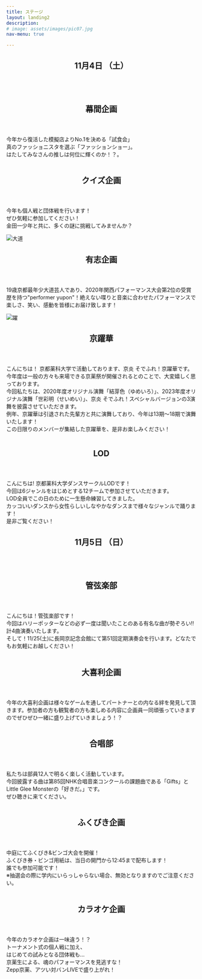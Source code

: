 ```yaml
---
title: ステージ
layout: landing2
description: 
# image: assets/images/pic07.jpg
nav-menu: true

---
```


<!-- Main -->
<div id="main">

<!-- One -->
<section id="one">
	<div class="inner">
		<header class="major">
			<h1>11月4日 （土）</h1>
		</header>
		<!-- <p>Nullam et orci eu lorem consequat tincidunt vivamus et sagittis magna sed nunc rhoncus condimentum sem. In efficitur ligula tate urna. Maecenas massa vel lacinia pellentesque lorem ipsum dolor. Nullam et orci eu lorem consequat tincidunt. Vivamus et sagittis libero. Nullam et orci eu lorem consequat tincidunt vivamus et sagittis magna sed nunc rhoncus condimentum sem. In efficitur ligula tate urna.</p> -->
	</div>
</section>

<!-- Two -->
<!-- 幕間 -->
<section id="two" class="spotlights">
	<section>
		<a class="image">
			<img src="assets/images/folder/幕間企画.jpg" alt=""  data-position="center center" />
		</a>
		<div class="content">
			<div class="inner">
				<header class="major">
					<h2>幕間企画</h2>
				</header>
				<p>今年から復活した模擬店よりNo.1を決める「試食会」
				<br>真のファッショニスタを選ぶ「ファッションショー」。
				<br>はたしてみなさんの推しは何位に輝くのか！？。</p>
				<!-- <ul class="actions">
					 <li><a href="generic.html" class="button">Learn more</a></li> 
				</ul> -->
			</div>
		</div>
	</section>
	<!-- クイズ -->
	<section>
		<a href="generic.html" class="image">
			<img src="assets/images/folder/quiz企画.jpg" alt="" data-position="top center" />
		</a>
		<div class="content">
			<div class="inner">
				<header class="major">
					<h2>クイズ企画</h2>
				</header>
				<p>今年も個人戦と団体戦を行います！<br>
				ぜひ気軽に参加してください！<br>
				金田一少年と共に、多くの謎に挑戦してみませんか？</p>
				<!-- <ul class="actions">
					<li><a href="generic.html" class="button">Learn more</a></li>
				</ul> -->
			</div>
		</div>
	</section>
	<!-- 有志 -->
	<!-- <section>
		<a href="generic.html" class="image">
			<img src="{% link assets/images/folder/game.png %}" alt="ゲーム" width="" height="" data-position="25% 25%" />
		</a>
		<div class="content">
			<div class="inner">
				<header class="major">
					<h3>ゲーム企画</h3>
				</header>
				<p>今年もゲーム大会を開催します！<br>種目は「マリオカート」と「大乱闘スマッシュブラザーズ」です。<br>熱戦が期待されますのでぜひご覧ください！<br>また、飛び込み参加可の企画も用意しています。お気軽にご参加ください！</p>
				<ul class="actions">
					<li><a href="generic.html" class="button">Learn more</a></li>
				</ul>
			</div>
		</div>
	</section> -->
	<section>
		<a class="image">
			<img src="assets/images/folder/daidou.jpg" alt="大道" width="" height="" data-position="25% 25%" />
		</a>
		<div class="content">
			<div class="inner">
				<header class="major">
					<h2>有志企画</h2>
				</header>
				<p>19歳京都最年少大道芸人であり、2020年関西パフォーマンス大会第2位の受賞歴を持つ"performer yupon"！絶えない喋りと音楽に合わせたパフォーマンスで楽しさ、笑い、感動を皆様にお届け致します！</p>
				<!-- <ul class="actions">
					<li><a href="generic.html" class="button">Learn more</a></li>
				</ul> -->
			</div>
		</div>
	</section>
	<!-- 京躍華 -->
	<section>
	<a class="image">
			<img src="assets/images/folder/京躍華_紹介イラスト.jpg" alt="躍" width="" height="" data-position="top center" />
		</a>
		<div class="content">
			<div class="inner">
				<header class="major">
					<h2>京躍華</h2>
				</header>
				<!-- 暫定 要確認 -->
				<p>こんにちは！
						京都薬科大学で活動しております、京炎 そでふれ！京躍華です。<br>
						今年度は一般の方々も来場できる京薬祭が開催されるとのことで、大変嬉しく思っております。<br> 今回私たちは、2020年度オリジナル演舞「結芽色（ゆめいろ）」、2023年度オリジナル演舞「世彩明（せいめい）」、京炎 そでふれ！スペシャルバージョンの3演舞を披露させていただきます。<br>例年、京躍華は引退された先輩方と共に演舞しており、今年は13期〜18期で演舞いたします！<br>
					この日限りのメンバーが集結した京躍華を、是非お楽しみください！
				</p>
				<!-- <ul class="actions">
					<li><a href="generic.html" class="button">Learn more</a></li>
				</ul> -->
			</div>
		</div>
	</section>
	<!-- Lod-->
	<section>
	<a class="image">
			<img src="assets/images/folder/LOD.jpeg" alt="" width="" height="" data-position="top center" />
		</a>
		<div class="content">
			<div class="inner">
				<header class="major">
					<h2>LOD</h2>
				</header>
				<p>こんにちは! 京都薬科大学ダンスサークルLODです！<br>
						今回は6ジャンルをはじめとする12チームで参加させていただきます。<br>
						LOD全員でこの日のために一生懸命練習してきました。<br> 
						カッコいいダンスから女性らしいしなやかなダンスまで様々なジャンルで踊ります！<br>
						是非ご覧ください！
				</p>
				<!-- <ul class="actions">
					<li><a href="generic.html" class="button">Learn more</a></li>
				</ul> -->
			</div>
		</div>
	</section>
</section>
<!-- <one2> -->
<!-- One -->
<section id="one">
	<div class="inner">
		<header class="major">
			<h1>11月5日 （日）</h1>
		</header>
		<!-- <p>Nullam et orci eu lorem consequat tincidunt vivamus et sagittis magna sed nunc rhoncus condimentum sem. In efficitur ligula tate urna. Maecenas massa vel lacinia pellentesque lorem ipsum dolor. Nullam et orci eu lorem consequat tincidunt. Vivamus et sagittis libero. Nullam et orci eu lorem consequat tincidunt vivamus et sagittis magna sed nunc rhoncus condimentum sem. In efficitur ligula tate urna.</p> -->
	</div>
</section>


<section id="two" class="spotlights">
	<!-- 管弦楽部 -->
	<section>
		<a class="image">
			<img src="assets/images/folder/kangen_sta.png" alt="" width="" height="" data-position="top center" />
		</a>
		<div class="content">
			<div class="inner">
				<header class="major">
					<h2>管弦楽部</h2>
				</header>
				<p>こんにちは！管弦楽部です！<br>
					今回はハリーポッターなどの必ず一度は聞いたことのある有名な曲が勢ぞろい‼︎計4曲演奏いたします。<br>
					そして！11/25(土)に長岡京記念会館にて第51回定期演奏会を行います。どなたでもお気軽にお越しください！</p>
				<!-- <ul class="actions">
					<li><a href="generic.html" class="button">Learn more</a></li>
				</ul> -->
			</div>
		</div>
	</section>
	<!-- 大喜利 -->
	<section>
		<a class="image">
			<img src="assets/images/folder/大喜利企画.png" alt="" width="" height="" data-position="top center" />
		</a>
		<div class="content">
			<div class="inner">
				<header class="major">
					<h2>大喜利企画</h2>
				</header>
				<p>今年の大喜利企画は様々なゲームを通してパートナーとの内なる絆を発見して頂きます。参加者の方も観覧者の方も楽しめる内容に企画員一同頑張っていきますのでぜひぜひ一緒に盛り上げていきましょう！？</p>
				<!-- <ul class="actions">
					<li><a href="generic.html" class="button">Learn more</a></li>
				</ul> -->
			</div>
		</div>
	</section>
	<!-- 合唱部 -->
	<section>
		<a class="image">
			<img src="assets/images/folder/gasho_sta.jpg" alt="" width="" height="" data-position="top center" />
		</a>
		<div class="content">
			<div class="inner">
				<header class="major">
					<h2>合唱部</h2>
				</header>
				<p>私たちは部員12人で明るく楽しく活動しています。<br>今回披露する曲は第85回NHK合唱音楽コンクールの課題曲である「Gifts」とLittle Glee Monsterの「好きだ。」です。<br>ぜひ聴きに来てください。</p>
				<!-- <ul class="actions">
					<li><a href="generic.html" class="button">Learn more</a></li>
				</ul> -->
			</div>
		</div>
	</section>
	<!-- ふくびき -->
	<section>
		<a class="image">
			<img src="assets/images/folder/fuku.jpg" alt="" width="" height="" data-position="top center" />
		</a>
		<div class="content">
			<div class="inner">
				<header class="major">
					<h2>ふくびき企画</h2>
				</header>
				<p>中庭にてふくびき&ビンゴ大会を開催！<br>ふくびき券・ビンゴ用紙は、当日の開門から12:45まで配布します！<br>誰でも参加可能です！<br>※抽選会の際に学内にいらっしゃらない場合、無効となりますのでご注意ください。</p>
				<!-- <ul class="actions">
					<li><a href="generic.html" class="button">Learn more</a></li>
				</ul> -->
			</div>
		</div>
	</section>
	<!-- カラオケ -->
	<section>
		<a class="image">
			<img src="assets/images/folder/karaoke.jpg" alt="" width="" height="" data-position="top center" />
		</a>
		<div class="content">
			<div class="inner">
				<header class="major">
					<h2>カラオケ企画</h2>
				</header>
				<p>今年のカラオケ企画は一味違う！？<br>トーナメント式の個人戦に加え、<br>はじめての試みとなる団体戦も…<br>京薬生による、魂のパフォーマンスを見逃すな！<br>Zepp京薬、アツい対バンLIVEで盛り上がれ！</p>
				<!-- <ul class="actions">
					<li><a href="generic.html" class="button">Learn more</a></li>
				</ul> -->
			</div>
		</div>
	</section>
</section>


<!-- Three -->
<!-- <section id="three">
	<div class="inner">
		<header class="major">
			<h2>Massa libero</h2>
		</header>
		<p>Nullam et orci eu lorem consequat tincidunt vivamus et sagittis libero. Mauris aliquet magna magna sed nunc rhoncus pharetra. Pellentesque condimentum sem. In efficitur ligula tate urna. Maecenas laoreet massa vel lacinia pellentesque lorem ipsum dolor. Nullam et orci eu lorem consequat tincidunt. Vivamus et sagittis libero. Mauris aliquet magna magna sed nunc rhoncus amet pharetra et feugiat tempus.</p>
		<ul class="actions">
			<li><a href="generic.html" class="button next">Get Started</a></li>
		</ul>
	</div>
</section> -->

</div>

